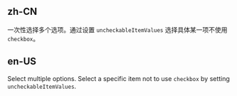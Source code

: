 ## zh-CN

一次性选择多个选项。通过设置 `uncheckableItemValues` 选择具体某一项不使用 `checkbox`。

## en-US

Select multiple options. Select a specific item not to use `checkbox` by setting `uncheckableItemValues`.
